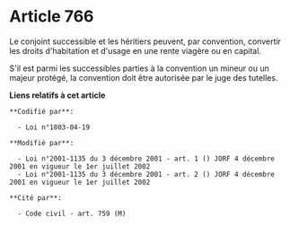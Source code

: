 # Article 766

Le conjoint successible et les héritiers peuvent, par convention, convertir les droits d'habitation et d'usage en une rente
viagère ou en capital.

S'il est parmi les successibles parties à la convention un mineur ou un majeur protégé, la convention doit être autorisée par
le juge des tutelles.

**Liens relatifs à cet article**

	**Codifié par**:

	  - Loi n°1803-04-19

	**Modifié par**:

	  - Loi n°2001-1135 du 3 décembre 2001 - art. 1 () JORF 4 décembre 2001 en vigueur le 1er juillet 2002
	  - Loi n°2001-1135 du 3 décembre 2001 - art. 2 () JORF 4 décembre 2001 en vigueur le 1er juillet 2002

	**Cité par**:

	  - Code civil - art. 759 (M)

